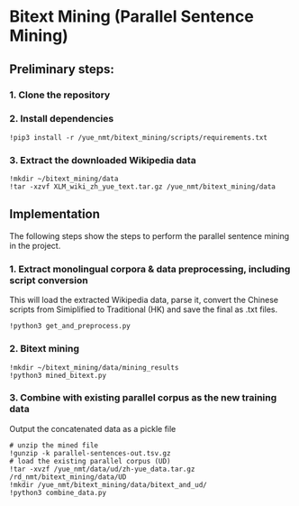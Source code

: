 # Bitext Mining (Parallel Sentence Mining)

## Preliminary steps:
### 1. Clone the repository
### 2. Install dependencies
```
!pip3 install -r /yue_nmt/bitext_mining/scripts/requirements.txt
```
### 3. Extract the downloaded Wikipedia data
```
!mkdir ~/bitext_mining/data
!tar -xzvf XLM_wiki_zh_yue_text.tar.gz /yue_nmt/bitext_mining/data
```
## Implementation
The following steps show the steps to perform the parallel sentence mining in the project.

### 1. Extract monolingual corpora & data preprocessing, including script conversion
This will load the extracted Wikipedia data, parse it, convert the Chinese scripts from Simiplified to Traditional (HK) and save the final as .txt files.
```
!python3 get_and_preprocess.py
```
### 2. Bitext mining
```
!mkdir ~/bitext_mining/data/mining_results
!python3 mined_bitext.py
```
### 3. Combine with existing parallel corpus as the new training data
Output the concatenated data as a pickle file
```
# unzip the mined file
!gunzip -k parallel-sentences-out.tsv.gz
# load the existing parallel corpus (UD)
!tar -xvzf /yue_nmt/data/ud/zh-yue_data.tar.gz  /rd_nmt/bitext_mining/data/UD
!mkdir /yue_nmt/bitext_mining/data/bitext_and_ud/
!python3 combine_data.py
```
